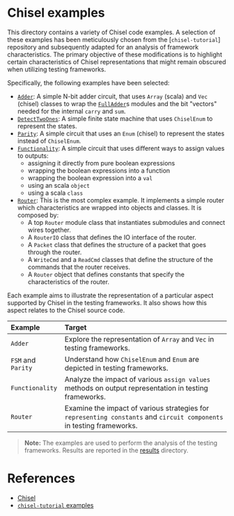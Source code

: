 # Chisel examples
This directory contains a variety of Chisel code examples. 
A selection of these examples has been meticulously chosen from the [`chisel-tutorial`] repository and subsequently adapted for an analysis of framework characteristics. 
The primary objective of these modifications is to highlight certain characteristics of Chisel representations that 
might remain obscured when utilizing testing frameworks.

Specifically, the following examples have been selected:
- [`Adder`](./src/main/Adder.scala): A simple N-bit adder circuit, that uses `Array` (scala) and `Vec` (chisel) classes to wrap the 
    [`FullAdder`](./src/main/FullAdder.scala)s modules and the bit "vectors" needed for the internal `carry` and `sum`.
- [`DetectTwoOnes`](./src/main/FSM.scala): A simple finite state machine that uses `ChiselEnum` to represent the states.
- [`Parity`](./src/main/Parity.scala): A simple circuit that uses an `Enum` (chisel) to represent the states instead of
  `ChiselEnum`.
- [`Functionality`](./src/main/Functionality.scala): A simple circuit that uses different ways to assign values to outputs:
    - assigning it directly from pure boolean expressions
    - wrapping the boolean expressions into a function
    - wrapping the boolean expression into a `val`
    - using an scala `object`
    - using a scala `class`
- [`Router`](./src/main/Router.scala): This is the most complex example. It implements a simple router which 
  characteristics are wrapped into objects and classes. It is composed by:
  - A top `Router` module class that instantiates submodules and connect wires together.
  - A `RouterIO` class that defines the IO interface of the router.
  - A `Packet` class that defines the structure of a packet that goes through the router.
  - A `WriteCmd` and a `ReadCmd` classes that define the structure of the commands that the router receives.
  - A `Router` object that defines constants that specify the characteristics of the router.

Each example aims to illustrate the representation of a particular aspect supported by Chisel in the testing frameworks. 
It also shows how this aspect relates to the Chisel source code.

| Example            | Target                                                                                                                |
| :----------------- | :-------------------------------------------------------------------------------------------------------------------- |
| `Adder`            | Explore the representation of `Array` and `Vec` in testing frameworks.                                                |
| `FSM` and `Parity` | Understand how `ChiselEnum` and `Enum` are depicted in testing frameworks.                                            |
| `Functionality`    | Analyze the impact of various `assign values` methods on output representation in testing frameworks.                 |
| `Router`           | Examine the impact of various strategies for `representing constants` and `circuit components` in testing frameworks. |


> **Note:** The examples are used to perform the analysis of the testing frameworks. Results are reported in the 
> [results](/results) directory.

# References
- [Chisel](https://www.chisel-lang.org/)
- [`chisel-tutorial` examples](https://github.com/ucb-bar/chisel-tutorial/tree/release/src/main/scala/examples)